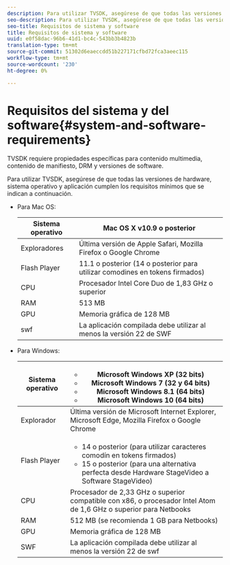 ```yaml
---
description: Para utilizar TVSDK, asegúrese de que todas las versiones de hardware, sistema operativo y aplicación cumplen los requisitos mínimos que se indican a continuación.
seo-description: Para utilizar TVSDK, asegúrese de que todas las versiones de hardware, sistema operativo y aplicación cumplen los requisitos mínimos que se indican a continuación.
seo-title: Requisitos de sistema y software
title: Requisitos de sistema y software
uuid: e0f58dac-96b6-41d1-bc4c-543bb3b4823b
translation-type: tm+mt
source-git-commit: 51302d6eaeccdd51b227171cfbd72fca3aeec115
workflow-type: tm+mt
source-wordcount: '230'
ht-degree: 0%

---
```



# Requisitos del sistema y del software{#system-and-software-requirements}

TVSDK requiere propiedades específicas para contenido multimedia, contenido de manifiesto, DRM y versiones de software.

Para utilizar TVSDK, asegúrese de que todas las versiones de hardware, sistema operativo y aplicación cumplen los requisitos mínimos que se indican a continuación.

<!--<a id="section_FD9C110E85BB483B869FBB94E5662710"></a>-->

* Para Mac OS:

   | Sistema operativo | Mac OS X v10.9 o posterior |
   |---|---|
   | Exploradores | Última versión de Apple Safari, Mozilla Firefox o Google Chrome |
   | Flash Player | 11.1 o posterior (14 o posterior para utilizar comodines en tokens firmados) |
   | CPU | Procesador Intel Core Duo de 1,83 GHz o superior |
   | RAM | 513 MB |
   | GPU | Memoria gráfica de 128 MB |
   | swf | La aplicación compilada debe utilizar al menos la versión 22 de SWF |

* Para Windows:

   | Sistema operativo | <ul><li>Microsoft Windows XP (32 bits)</li><li>Microsoft Windows 7 (32 y 64 bits)</li><li>Microsoft Windows 8.1 (64 bits)</li><li>Microsoft Windows 10 (64 bits)</li></ul> |
   |---|---|
   | Explorador | Última versión de Microsoft Internet Explorer, Microsoft Edge, Mozilla Firefox o Google Chrome |
   | Flash Player | <ul><li>14 o posterior (para utilizar caracteres comodín en tokens firmados)</li><li>15 o posterior (para una alternativa perfecta desde Hardware StageVideo a Software StageVideo)</li></ul> |
   | CPU | Procesador de 2,33 GHz o superior compatible con x86, o procesador Intel Atom de 1,6 GHz o superior para Netbooks |
   | RAM | 512 MB (se recomienda 1 GB para Netbooks) |
   | GPU | Memoria gráfica de 128 MB |
   | SWF | La aplicación compilada debe utilizar al menos la versión 22 de swf |
